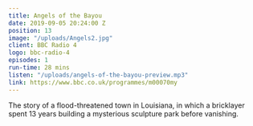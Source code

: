 ```yaml
---
title: Angels of the Bayou
date: 2019-09-05 20:24:00 Z
position: 13
image: "/uploads/Angels2.jpg"
client: BBC Radio 4
logo: bbc-radio-4
episodes: 1
run-time: 28 mins
listen: "/uploads/angels-of-the-bayou-preview.mp3"
link: https://www.bbc.co.uk/programmes/m00070my
---
```


The story of a flood-threatened town in Louisiana, in which a bricklayer spent 13 years building a mysterious sculpture park before vanishing.